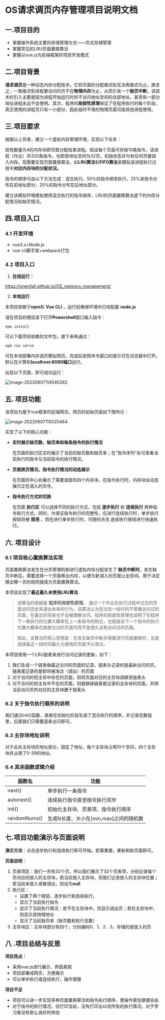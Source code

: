 # OS请求调页内存管理项目说明文档

## 一.项目目的

- 掌握操作系统主要的存储管理方式——页式存储管理
- 掌握常见的LRU页面置换算法
- 掌握以vue.js为前端框架的项目开发模式

## 二.项目背景

 **请求调页**是一种动态内存分配技术。它将页面的分配推迟到无法再推迟为止。换言之，一致推迟到进程要访问的页不在**物理内存**为止，从而引发一个**缺页中断**。该技术的引入主要是因为进程开始运行时并不访问地址空间的全部地址，甚至有一部分地址进程永远不会使用。其次，程序的**局部性原理**保证了在程序执行的每个阶段，真正使用的进程页只有一小部分，因此临时不用的物理页面可由其他进程使用。

## 三.项目要求

根据以上背景，建立一个虚拟内存管理环境，实现以下任务：

现有数量为4的内存块即页框分配给某进程。假设每个页面可存放10条指令，该进程（作业）共320条指令，也即其地址空间为32页，初始状态并为有任何页被调入内存。现需要实现页面置换算法，如**LRU算法**和**FIFO算法**来模拟该进程执行过程中**对应内存块的分配状况。**

指令的顺序可由以下方法生成：混合执行。50%的指令顺序执行，25%发指令分布在前地址部分，25%的指令分布在后地址部分。

建立该模拟环境模拟使用混合执行的指令顺序，LRU的页面置换算法虚下的内存分配情况和缺页情况。

## 四.项目入口

### 4.1 开发环境

- vue3.x+Node.js
- vue-cli脚手架+webpack打包

### 4.2 项目入口

1. **在线运行：**

https://onevfall.github.io/OS_memory_management/

2. **本地运行**

本项目依赖于**npm**和 **Vue CLI** ，运行前确保环境中已经配置 **node.js**

请在项目的根目录下打开**Powershell**窗口输入指令：

```javascript
npm install
```

可以下载项目依赖的文件包，接下来再通过：

```js
npm run serve
```

可在本地部署内存调页模拟网页。完成后依照命令窗口的提示可在浏览器中打开。默认在计算机**localhost:8080端口**运行。

出现以下页面，即可成功运行：

![image-20220607114540282](C:\Users\暗香君\AppData\Roaming\Typora\typora-user-images\image-20220607114540282.png)



## 五. 项目功能

该项目为基于vue框架的前端网页。网页的初始页面如下图所示：

![image-20220607115020464](C:\Users\暗香君\AppData\Roaming\Typora\typora-user-images\image-20220607115020464.png)

实现了以下的核心功能：

- **实时展示缺页数、缺页率和每条指令的执行情况**

  在页面的执行区实时展示了当前的缺页数和缺页率；在"指令序列"处可查看当前执行的指令与当前指令的执行情况。

- **页框换页情况，指令执行情况的动态展示**

  在页面的中心处展示了需要调度的四个内存块，在指令执行时，内存块会动态展示正在调入的页号。

- **指令执行方式的切换**

  在页面 **执行区** 可以选择不同的执行方式，包括 **逐步执行** 和 **连续执行** 两种指令执行方式。同时，为保证指令执行的完整性，在进行连续执行时，单步执行按钮将被 **禁用** 。而在进行单步执行时，可随时点击 连续执行按钮进行快速执行。

## 六. 项目设计

### 6.1 项目核心置换算法实现

页面置换算法发生在分页管理机制进行虚拟内存分配发生了 **缺页中断时**。发生缺页中断后，需要选择一个页面移出内存，以便为新调入的页面让出空间。用于决定换出哪一页的规则就成为页面置换算法。

本项目实现了**最近最久未使用LRU算法**

> 该算法的依据是 **程序的局部性原理**。 通过一个作业在执行过程中过去的页面访问历史来退出未来的行为。该算法认为在过去一段时间不曾被访问过的页面，在最近的将来也不会被理解访问。程序的局部性原理也说明了在程序下一条执行的位置大概率在上一条指令的附近，也就是说下一个指令的执行位置大概率在刚放文过的页面内而不是很久没有访问过的页面。
>
> 因此，该算法的核心思想是：在发生缺页中断并需要进行页面置换时，总是选择最近一段时间最久为使用的页面予以淘汰。

本项目使用一个LRU链表来进行访问记录的更新，如下：

1. 我们生成一个链表做最近访问的页面的记录，链表头记录的是最新访问的页，链表尾记录的是即将被淘汰（调出）的页面
2. 对于访问的但主存中存在的页面，则将页面对应的主存块调换至链表头
3. 对于访问的但主存中不在的页面，则替换掉链表尾记录的主存块的页面，并把当前访问页所对应的主存块置于链表头

### 6.2 关于指令执行顺序的说明

我们通过init()函数，直接在初始化阶段生成了混合执行的顺序，并记录在数组里，后面我们只需要逐条访问即可。

### 6.3 主存块地址说明

对于此处主存块的地址部分，固定了地址，每个主存块占用10个空间，四个主存块共占用了0-39的地址。

### 6.4 其余函数逻辑介绍

| 函数名       | 功能                                   |
| ------------ | -------------------------------------- |
| next()       | 单步执行一条指令                       |
| autonext()   | 连续执行指令直至指令执行完毕           |
| init()       | 初始化主存块、页表项、指令执行顺序     |
| randomNums() | 生成N长度、大小在[min,max]之间的随机数 |

## 七.项目功能演示与页面说明

**演示方法**：点击逐步执行和连续执行即可开始。若需重置，重新刷新页面即可。

**页面说明**：

1. 页表项区：我们一共有32个页，所以我们展示了32个页表项，分别记录每个页对应的放入的主存块，若当前放入主存块，则我们记录放入的主存块位置；若当前未放入或被调出，则设为**null**
2. 执行区：
   - 设置了两个按钮，逐步执行和连续执行。
   - 显示了当前执行指令
   - 显示了当前执行情况：若不在主存块中，则显示调出页；若在主存块中，则显示其物理地址
   - 显示了当前缺页率（缺页数和执行总数）
3. 主存块区：主存块部分有四个，分别编码0、1、2、3，存储的是放入的页

## 八 .项目总结与反思

**项目亮点：**

- 采用vue.js进行展示，界面美观
- 项目部署成网页，方便展示
- 可以单步执行或连续执行，操作便捷

**项目不足**

- 项目可以进一步实现多种页面置换算法和指令执行顺序，使操作更加便捷自由
- 对于指令的执行情况，仅打印当前，没有打印出以往所有的执行情况，对于学习者没有那么良好的体验



